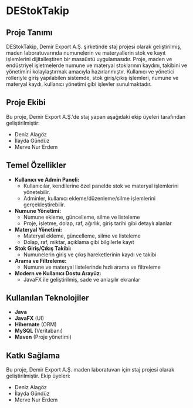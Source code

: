 # DEStokTakip

## Proje Tanımı
DEStokTakip, Demir Export A.Ş. şirketinde staj projesi olarak geliştirilmiş, maden laboratuvarında numunelerin ve materyallerin stok ve kayıt işlemlerini dijitalleştiren bir masaüstü uygulamasıdır.
Proje, maden ve endüstriyel işletmelerde numune ve materyal stoklarının kaydını, takibini ve yönetimini kolaylaştırmak amacıyla hazırlanmıştır.
Kullanıcı ve yönetici rolleriyle giriş yapılabilen sistemde, stok giriş/çıkış işlemleri, numune ve materyal kaydı, kullanıcı yönetimi gibi işlevler sunulmaktadır.

## Proje Ekibi
Bu proje, Demir Export A.Ş.'de staj yapan aşağıdaki ekip üyeleri tarafından geliştirilmiştir:

- Deniz Alagöz
- İlayda Gündüz
- Merve Nur Erdem


## Temel Özellikler
- **Kullanıcı ve Admin Paneli:**
  - Kullanıcılar, kendilerine özel panelde stok ve materyal işlemlerini yönetebilir.
  - Adminler, kullanıcı ekleme/düzenleme/silme işlemlerini gerçekleştirebilir.
- **Numune Yönetimi:**
  - Numune ekleme, güncelleme, silme ve listeleme
  - Proje, işletme, dolap, raf, ağırlık, giriş tarihi gibi detaylı alanlar
- **Materyal Yönetimi:**
  - Materyal ekleme, güncelleme, silme ve listeleme
  - Dolap, raf, miktar, açıklama gibi bilgilerle kayıt
- **Stok Giriş/Çıkış Takibi:**
  - Numunelerin giriş ve çıkış hareketlerinin kaydı ve takibi
- **Arama ve Filtreleme:**
  - Numune ve materyal listelerinde hızlı arama ve filtreleme
- **Modern ve Kullanıcı Dostu Arayüz:**
  - JavaFX ile geliştirilmiş, sade ve anlaşılır ekranlar

## Kullanılan Teknolojiler
- **Java**
- **JavaFX** (UI)
- **Hibernate** (ORM)
- **MySQL** (Veritabanı)
- **Maven** (Proje yönetimi)


## Katkı Sağlama
Bu proje, Demir Export A.Ş. maden laboratuvarı için staj projesi olarak geliştirilmiştir.
Ekip üyeleri:

- Deniz Alagöz
- İlayda Gündüz
- Merve Nur Erdem
